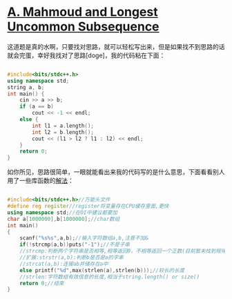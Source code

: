 # [A. Mahmoud and Longest Uncommon Subsequence](https://codeforces.com/problemset/problem/766/A)

这道题是真的水啊，只要找对思路，就可以轻松写出来，但是如果找不到思路的话就会完蛋，幸好我找对了思路[doge]，我的代码粘在下面：

```cpp

#include<bits/stdc++.h>
using namespace std;
string a, b;
int main() {
    cin >> a >> b;
    if (a == b)
        cout << -1 << endl;
    else {
        int l1 = a.length();
        int l2 = b.length();
        cout << (l1 > l2 ? l1 : l2) << endl;
    }
    return 0;
}
```

如你所见，思路很简单，一眼就能看出来我的代码写的是什么意思，下面看看别人用了一些库函数的[解法](https://www.luogu.com.cn/article/a2h3qm16)：

```cpp

#include<bits/stdc++.h>//万能头文件
#define reg register//register将变量存在CPU缓存里面,更快
using namespace std;//在OI中建议都要加
char a[1000000],b[1000000];//char数组 
int main()
{
    scanf("%s%s",a,b);//输入字符数组a,b,注意不加& 
    if(!strcmp(a,b))puts("-1");//不是子串 
    //strcmp:判断两个字符串是否相等,相等返回0，不相等返回一个正数(目前暂未找到规律
    //扩展:strstr(a,b):判断b是否是a的字串
    //strcat(a,b):连接ab并储存在a中
	else printf("%d",max(strlen(a),strlen(b)));//较长的长度 
    //strlen:字符数组有效信息的长度,相当于string.length() or size()
    return 0;//结束 
}
```
